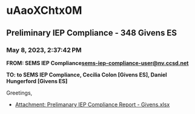 # uAaoXChtx0M
## Preliminary IEP Compliance - 348 Givens ES
### May 8, 2023, 2:37:42 PM
**FROM: SEMS IEP Compliance<sems-iep-compliance-user@nv.ccsd.net>**

**TO: to SEMS IEP Compliance, Cecilia Colon [Givens ES], Daniel Hungerford [Givens ES]**


Greetings, 

 





* [Attachment: Prelimanary IEP Compliance Report - Givens.xlsx](uAaoXChtx0M-attachment-1.xlsx)
